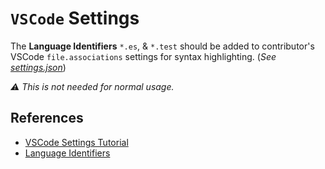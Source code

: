 # `VSCode` Settings

The **Language Identifiers** `*.es`, & `*.test` should be added to contributor's VSCode `file.associations` settings for syntax highlighting. (_See [settings.json](./settings.json)_)

_⚠️  This is not needed for normal usage._


## References

  - [VSCode Settings Tutorial](https://code.visualstudio.com/docs/getstarted/settings)
  - [Language Identifiers](https://code.visualstudio.com/docs/languages/identifiers)
  
